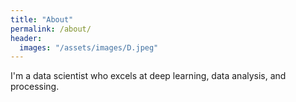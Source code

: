 ```yaml
---
title: "About"
permalink: /about/
header:
  images: "/assets/images/D.jpeg"
---
```


I'm a data scientist who excels at deep learning, data analysis, and processing.
